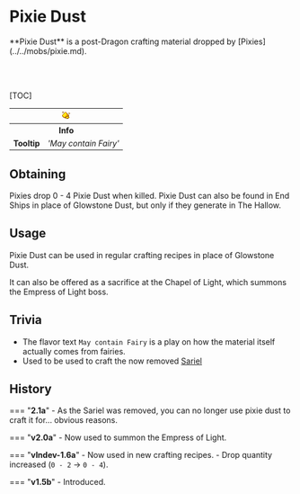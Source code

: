 # Pixie Dust

<div class="result kohara-infobox-grid" markdown>
<div markdown class="kohara-infobox-text">
**Pixie Dust** is a post-Dragon crafting material dropped by [Pixies](../../mobs/pixie.md).

<br><br>

[TOC]

</div>
<div class="kohara-infobox-table">
  <table id="kohara-infobox--item">
	<tr>
		<th colspan="2" class="kohara-infobox--top-image"><img src="../../../assets/items/pixie_dust.png"></th>
	</tr>
    <tr>
		<th colspan="2">Info</th>
	</tr>
	<tr>
        <td><b>Tooltip</b></td>
		<td><i>'May contain Fairy'</i></td>
	</tr>
</table>
</div>
</div>

## Obtaining
Pixies drop 0 - 4 Pixie Dust when killed. Pixie Dust can also be found in End Ships in place of Glowstone Dust, but only if they generate in The Hallow.

## Usage
Pixie Dust can be used in regular crafting recipes in place of <i class="icon-minecraft icon-minecraft-glowstone-dust"></i>Glowstone Dust.

It can also be offered as a sacrifice at the Chapel of Light, which summons the Empress of Light boss.

## Trivia
- The flavor text `May contain Fairy` is a play on how the material itself actually comes from fairies.
- Used to be used to craft the now removed [Sariel](../removed/sariel.md)

## History
=== "**2.1a**"
    - As the Sariel was removed, you can no longer use pixie dust to craft it for... obvious reasons.
    
=== "**v2.0a**"
    - Now used to summon the Empress of Light.

=== "**vIndev-1.6a**"
    - Now used in new crafting recipes.
    - Drop quantity increased (`0 - 2` -> `0 - 4`).

=== "**v1.5b**"
    - Introduced.
